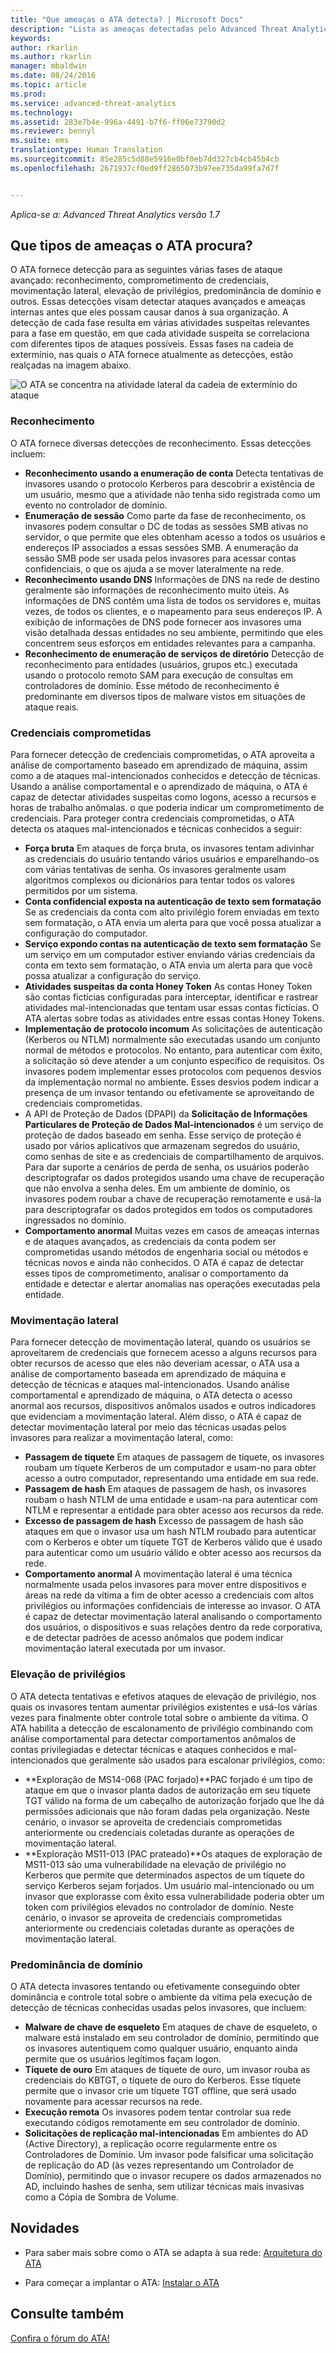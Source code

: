 ```yaml
---
title: "Que ameaças o ATA detecta? | Microsoft Docs"
description: "Lista as ameaças detectadas pelo Advanced Threat Analytics"
keywords: 
author: rkarlin
ms.author: rkarlin
manager: mbaldwin
ms.date: 08/24/2016
ms.topic: article
ms.prod: 
ms.service: advanced-threat-analytics
ms.technology: 
ms.assetid: 283e7b4e-996a-4491-b7f6-ff06e73790d2
ms.reviewer: bennyl
ms.suite: ems
translationtype: Human Translation
ms.sourcegitcommit: 85e285c5d88e5916e0bf0eb7dd327cb4cb45b4cb
ms.openlocfilehash: 2671937cf0ed9ff2865073b97ee735da99fa7d7f


---
```


*Aplica-se a: Advanced Threat Analytics versão 1.7*

## <a name="what-threats-does-ata-look-for"></a>Que tipos de ameaças o ATA procura?

O ATA fornece detecção para as seguintes várias fases de ataque avançado: reconhecimento, comprometimento de credenciais, movimentação lateral, elevação de privilégios, predominância de domínio e outros. Essas detecções visam detectar ataques avançados e ameaças internas antes que eles possam causar danos à sua organização.
A detecção de cada fase resulta em várias atividades suspeitas relevantes para a fase em questão, em que cada atividade suspeita se correlaciona com diferentes tipos de ataques possíveis.
Essas fases na cadeia de extermínio, nas quais o ATA fornece atualmente as detecções, estão realçadas na imagem abaixo.

![O ATA se concentra na atividade lateral da cadeia de extermínio do ataque](media/attack-kill-chain-small.jpg)


### <a name="reconnaissance"></a>Reconhecimento
O ATA fornece diversas detecções de reconhecimento. Essas detecções incluem:
-   **Reconhecimento usando a enumeração de conta** Detecta tentativas de invasores usando o protocolo Kerberos para descobrir a existência de um usuário, mesmo que a atividade não tenha sido registrada como um evento no controlador de domínio.
-   **Enumeração de sessão** Como parte da fase de reconhecimento, os invasores podem consultar o DC de todas as sessões SMB ativas no servidor, o que permite que eles obtenham acesso a todos os usuários e endereços IP associados a essas sessões SMB. A enumeração da sessão SMB pode ser usada pelos invasores para acessar contas confidenciais, o que os ajuda a se mover lateralmente na rede.
-   **Reconhecimento usando DNS** Informações de DNS na rede de destino geralmente são informações de reconhecimento muito úteis. As informações de DNS contêm uma lista de todos os servidores e, muitas vezes, de todos os clientes, e o mapeamento para seus endereços IP. A exibição de informações de DNS pode fornecer aos invasores uma visão detalhada dessas entidades no seu ambiente, permitindo que eles concentrem seus esforços em entidades relevantes para a campanha.
-   **Reconhecimento de enumeração de serviços de diretório** Detecção de reconhecimento para entidades (usuários, grupos etc.) executada usando o protocolo remoto SAM para execução de consultas em controladores de domínio. Esse método de reconhecimento é predominante em diversos tipos de malware vistos em situações de ataque reais. 


### <a name="compromised-credentials"></a>Credenciais comprometidas
Para fornecer detecção de credenciais comprometidas, o ATA aproveita a análise de comportamento baseado em aprendizado de máquina, assim como a de ataques mal-intencionados conhecidos e detecção de técnicas.
Usando a análise comportamental e o aprendizado de máquina, o ATA é capaz de detectar atividades suspeitas como logons, acesso a recursos e horas de trabalho anômalas. o que poderia indicar um comprometimento de credenciais. Para proteger contra credenciais comprometidas, o ATA detecta os ataques mal-intencionados e técnicas conhecidos a seguir:
-   **Força bruta** Em ataques de força bruta, os invasores tentam adivinhar as credenciais do usuário tentando vários usuários e emparelhando-os com várias tentativas de senha. Os invasores geralmente usam algoritmos complexos ou dicionários para tentar todos os valores permitidos por um sistema.
-   **Conta confidencial exposta na autenticação de texto sem formatação** Se as credenciais da conta com alto privilégio forem enviadas em texto sem formatação, o ATA envia um alerta para que você possa atualizar a configuração do computador.
-   **Serviço expondo contas na autenticação de texto sem formatação** Se um serviço em um computador estiver enviando várias credenciais da conta em texto sem formatação, o ATA envia um alerta para que você possa atualizar a configuração do serviço.
-   **Atividades suspeitas da conta Honey Token** As contas Honey Token são contas fictícias configuradas para interceptar, identificar e rastrear atividades mal-intencionadas que tentam usar essas contas fictícias. O ATA alertas sobre todas as atividades entre essas contas Honey Tokens.
-   **Implementação de protocolo incomum** As solicitações de autenticação (Kerberos ou NTLM) normalmente são executadas usando um conjunto normal de métodos e protocolos. No entanto, para autenticar com êxito, a solicitação só deve atender a um conjunto específico de requisitos. Os invasores podem implementar esses protocolos com pequenos desvios da implementação normal no ambiente. Esses desvios podem indicar a presença de um invasor tentando ou efetivamente se aproveitando de credenciais comprometidas.
-   A API de Proteção de Dados (DPAPI) da **Solicitação de Informações Particulares de Proteção de Dados Mal-intencionados** é um serviço de proteção de dados baseado em senha. Esse serviço de proteção é usado por vários aplicativos que armazenam segredos do usuário, como senhas de site e as credenciais de compartilhamento de arquivos. Para dar suporte a cenários de perda de senha, os usuários poderão descriptografar os dados protegidos usando uma chave de recuperação que não envolva a senha deles. Em um ambiente de domínio, os invasores podem roubar a chave de recuperação remotamente e usá-la para descriptografar os dados protegidos em todos os computadores ingressados no domínio.
-   **Comportamento anormal** Muitas vezes em casos de ameaças internas e de ataques avançados, as credenciais da conta podem ser comprometidas usando métodos de engenharia social ou métodos e técnicas novos e ainda não conhecidos. O ATA é capaz de detectar esses tipos de comprometimento, analisar o comportamento da entidade e detectar e alertar anomalias nas operações executadas pela entidade.

### <a name="lateral-movement"></a>Movimentação lateral
Para fornecer detecção de movimentação lateral, quando os usuários se aproveitarem de credenciais que fornecem acesso a alguns recursos para obter recursos de acesso que eles não deveriam acessar, o ATA usa a análise de comportamento baseada em aprendizado de máquina e detecção de técnicas e ataques mal-intencionados.
Usando análise comportamental e aprendizado de máquina, o ATA detecta o acesso anormal aos recursos, dispositivos anômalos usados e outros indicadores que evidenciam a movimentação lateral.
Além disso, o ATA é capaz de detectar movimentação lateral por meio das técnicas usadas pelos invasores para realizar a movimentação lateral, como:
-   **Passagem de tíquete** Em ataques de passagem de tíquete, os invasores roubam um tíquete Kerberos de um computador e usam-no para obter acesso a outro computador, representando uma entidade em sua rede.
-   **Passagem de hash** Em ataques de passagem de hash, os invasores roubam o hash NTLM de uma entidade e usam-na para autenticar com NTLM e representar a entidade para obter acesso aos recursos da rede.
-   **Excesso de passagem de hash** Excesso de passagem de hash são ataques em que o invasor usa um hash NTLM roubado para autenticar com o Kerberos e obter um tíquete TGT de Kerberos válido que é usado para autenticar como um usuário válido e obter acesso aos recursos da rede.
-   **Comportamento anormal** A movimentação lateral é uma técnica normalmente usada pelos invasores para mover entre dispositivos e áreas na rede da vítima a fim de obter acesso a credenciais com altos privilégios ou informações confidenciais de interesse ao invasor. O ATA é capaz de detectar movimentação lateral analisando o comportamento dos usuários, o dispositivos e suas relações dentro da rede corporativa, e de detectar padrões de acesso anômalos que podem indicar movimentação lateral executada por um invasor.

### <a name="privilege-escalation"></a>Elevação de privilégios
O ATA detecta tentativas e efetivos ataques de elevação de privilégio, nos quais os invasores tentam aumentar privilégios existentes e usá-los várias vezes para finalmente obter controle total sobre o ambiente da vítima.
O ATA habilita a detecção de escalonamento de privilégio combinando com análise comportamental para detectar comportamentos anômalos de contas privilegiadas e detectar técnicas e ataques conhecidos e mal-intencionados que geralmente são usados para escalonar privilégios, como:
-   **Exploração de MS14-068 (PAC forjado)**PAC forjado é um tipo de ataque em que o invasor planta dados de autorização em seu tíquete TGT válido na forma de um cabeçalho de autorização forjado que lhe dá permissões adicionais que não foram dadas pela organização. Neste cenário, o invasor se aproveita de credenciais comprometidas anteriormente ou credenciais coletadas durante as operações de movimentação lateral.
-   **Exploração MS11-013 (PAC prateado)**Os ataques de exploração de MS11-013 são uma vulnerabilidade na elevação de privilégio no Kerberos que permite que determinados aspectos de um tíquete do serviço Kerberos sejam forjados. Um usuário mal-intencionado ou um invasor que explorasse com êxito essa vulnerabilidade poderia obter um token com privilégios elevados no controlador de domínio. Neste cenário, o invasor se aproveita de credenciais comprometidas anteriormente ou credenciais coletadas durante as operações de movimentação lateral.

### <a name="domain-dominance"></a>Predominância de domínio
O ATA detecta invasores tentando ou efetivamente conseguindo obter dominância e controle total sobre o ambiente da vítima pela execução de detecção de técnicas conhecidas usadas pelos invasores, que incluem:
-   **Malware de chave de esqueleto** Em ataques de chave de esqueleto, o malware está instalado em seu controlador de domínio, permitindo que os invasores autentiquem como qualquer usuário, enquanto ainda permite que os usuários legítimos façam logon.
-   **Tíquete de ouro** Em ataques de tíquete de ouro, um invasor rouba as credenciais do KBTGT, o tíquete de ouro do Kerberos. Esse tíquete permite que o invasor crie um tíquete TGT offline, que será usado novamente para acessar recursos na rede.
-   **Execução remota** Os invasores podem tentar controlar sua rede executando códigos remotamente em seu controlador de domínio.
-   **Solicitações de replicação mal-intencionadas** Em ambientes do AD (Active Directory), a replicação ocorre regularmente entre os Controladores de Domínio. Um invasor pode falsificar uma solicitação de replicação do AD (às vezes representando um Controlador de Domínio), permitindo que o invasor recupere os dados armazenados no AD, incluindo hashes de senha, sem utilizar técnicas mais invasivas como a Cópia de Sombra de Volume.


## <a name="whats-next"></a>Novidades

-   Para saber mais sobre como o ATA se adapta à sua rede: [Arquitetura do ATA](/advanced-threat-analytics/plan-design/ata-architecture)

-   Para começar a implantar o ATA: [Instalar o ATA](/advanced-threat-analytics/deploy-use/install-ata)

## <a name="see-also"></a>Consulte também
[Confira o fórum do ATA!](https://social.technet.microsoft.com/Forums/security/home?forum=mata)



<!--HONumber=Jan17_HO1-->


